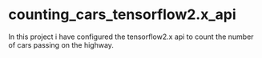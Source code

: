 # counting_cars_tensorflow2.x_api
In this project i have configured the tensorflow2.x api to count the number of cars passing on the highway. 
